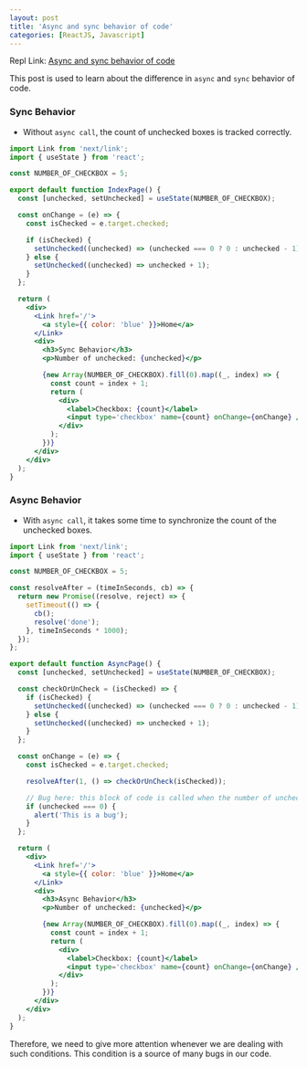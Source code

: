 ```yaml
---
layout: post
title: 'Async and sync behavior of code'
categories: [ReactJS, Javascript]
---
```


Repl Link: [Async and sync behavior of code](https://replit.com/@baijanathTharu/Async-and-sync-behavior-of-code)

This post is used to learn about the difference in `async` and `sync` behavior of code.

### Sync Behavior

- Without `async call`, the count of unchecked boxes is tracked correctly.

```jsx
import Link from 'next/link';
import { useState } from 'react';

const NUMBER_OF_CHECKBOX = 5;

export default function IndexPage() {
  const [unchecked, setUnchecked] = useState(NUMBER_OF_CHECKBOX);

  const onChange = (e) => {
    const isChecked = e.target.checked;

    if (isChecked) {
      setUnchecked((unchecked) => (unchecked === 0 ? 0 : unchecked - 1));
    } else {
      setUnchecked((unchecked) => unchecked + 1);
    }
  };

  return (
    <div>
      <Link href='/'>
        <a style={{ color: 'blue' }}>Home</a>
      </Link>
      <div>
        <h3>Sync Behavior</h3>
        <p>Number of unchecked: {unchecked}</p>

        {new Array(NUMBER_OF_CHECKBOX).fill(0).map((_, index) => {
          const count = index + 1;
          return (
            <div>
              <label>Checkbox: {count}</label>
              <input type='checkbox' name={count} onChange={onChange} />
            </div>
          );
        })}
      </div>
    </div>
  );
}
```

### Async Behavior

- With `async call`, it takes some time to synchronize the count of the unchecked boxes.

```jsx
import Link from 'next/link';
import { useState } from 'react';

const NUMBER_OF_CHECKBOX = 5;

const resolveAfter = (timeInSeconds, cb) => {
  return new Promise((resolve, reject) => {
    setTimeout(() => {
      cb();
      resolve('done');
    }, timeInSeconds * 1000);
  });
};

export default function AsyncPage() {
  const [unchecked, setUnchecked] = useState(NUMBER_OF_CHECKBOX);

  const checkOrUnCheck = (isChecked) => {
    if (isChecked) {
      setUnchecked((unchecked) => (unchecked === 0 ? 0 : unchecked - 1));
    } else {
      setUnchecked((unchecked) => unchecked + 1);
    }
  };

  const onChange = (e) => {
    const isChecked = e.target.checked;

    resolveAfter(1, () => checkOrUnCheck(isChecked));

    // Bug here: this block of code is called when the number of unchecked boxes on the UI is not 0.
    if (unchecked === 0) {
      alert('This is a bug');
    }
  };

  return (
    <div>
      <Link href='/'>
        <a style={{ color: 'blue' }}>Home</a>
      </Link>
      <div>
        <h3>Async Behavior</h3>
        <p>Number of unchecked: {unchecked}</p>

        {new Array(NUMBER_OF_CHECKBOX).fill(0).map((_, index) => {
          const count = index + 1;
          return (
            <div>
              <label>Checkbox: {count}</label>
              <input type='checkbox' name={count} onChange={onChange} />
            </div>
          );
        })}
      </div>
    </div>
  );
}
```

Therefore, we need to give more attention whenever we are dealing with such conditions. This condition is a source of many bugs in our code.
